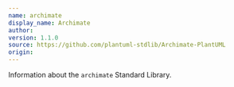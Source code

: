 ```yaml
---
name: archimate
display_name: Archimate
author: 
version: 1.1.0
source: https://github.com/plantuml-stdlib/Archimate-PlantUML
origin: 
---
```


Information about the `archimate` Standard Library.
